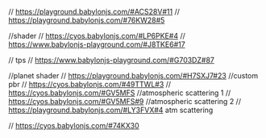 // https://playground.babylonjs.com/#ACS28V#11
// https://playground.babylonjs.com/#76KW28#5

//shader
// https://cyos.babylonjs.com/#LP6PKE#4
// https://www.babylonjs-playground.com/#J8TKE6#17

// tps
// https://www.babylonjs-playground.com/#G703DZ#87

//planet shader
// https://playground.babylonjs.com/#H7SXJ7#23 //custom pbr
// https://cyos.babylonjs.com/#49TTWL#3
// https://cyos.babylonjs.com/#GV5MFS //atmospheric scattering 1
// https://cyos.babylonjs.com/#GV5MFS#9 //atmospheric scattering 2
// https://playground.babylonjs.com/#LY3FVX#4 atm scattering

// https://cyos.babylonjs.com/#74KX30
